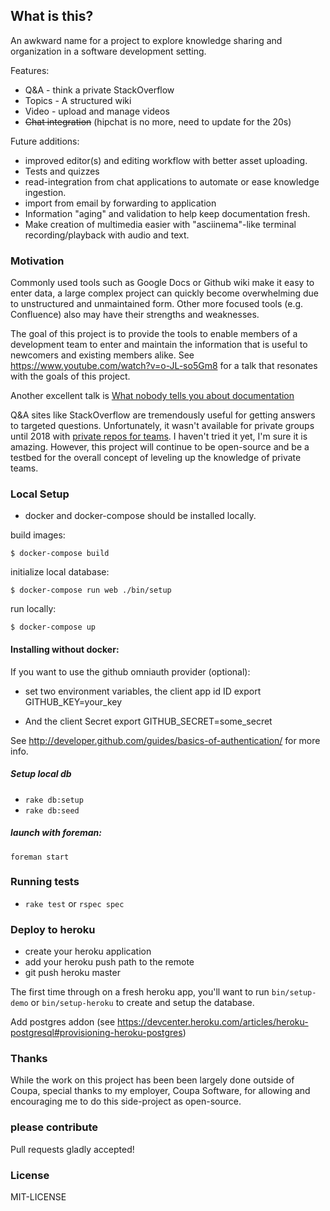 
## What is this?

An awkward name for a project to explore knowledge sharing and organization in a software development setting.

Features:
  * Q&A - think a private StackOverflow
  * Topics - A structured wiki
  * Video - upload and manage videos
  * <strike>Chat integration</strike> (hipchat is no more, need to update for the 20s)

Future additions:
  * improved editor(s) and editing workflow with better asset uploading.
  * Tests and quizzes
  * read-integration from chat applications to automate or ease knowledge ingestion.
  * import from email by forwarding to application
  * Information "aging" and validation to help keep documentation fresh.
  * Make creation of multimedia easier with "asciinema"-like terminal recording/playback
    with audio and text.

### Motivation

Commonly used tools such as Google Docs or Github wiki make it easy to enter data, a large complex project can quickly become overwhelming due to unstructured and unmaintained form.  Other more focused tools (e.g. Confluence) also may have their strengths and weaknesses.

The goal of this project is to provide the tools to enable members of a development team to enter and maintain the information that is useful to newcomers and existing members alike.  See https://www.youtube.com/watch?v=o-JL-so5Gm8 for a talk that resonates with the goals of this project.

Another excellent talk is [What nobody tells you about documentation](https://www.youtube.com/watch?v=t4vKPhjcMZg)

Q&A sites like StackOverflow are tremendously useful for getting answers to targeted questions. Unfortunately, it wasn't available for private groups until 2018 with [private repos for teams](https://stackoverflow.com/teams).  I haven't tried it yet, I'm sure it is amazing.  However, this project will continue to be open-source and be a testbed for the overall concept of leveling up the knowledge of private teams.

### Local Setup

* docker and docker-compose should be installed locally.

build images:
```
$ docker-compose build
```

initialize local database:
```
$ docker-compose run web ./bin/setup
```

run locally:
```
$ docker-compose up
```

#### Installing without docker:

If you want to use the github omniauth provider (optional):
* set two environment variables, the client app id ID
export GITHUB_KEY=your_key

* And the client Secret
export GITHUB_SECRET=some_secret

See http://developer.github.com/guides/basics-of-authentication/ for more info.

##### Setup local db
* `rake db:setup`
* `rake db:seed`

##### launch with foreman:
`foreman start`


### Running tests
* `rake test` or `rspec spec`

### Deploy to heroku

* create your heroku application
* add your heroku push path to the remote
* git push heroku master

The first time through on a fresh heroku app, you'll want to run `bin/setup-demo` or `bin/setup-heroku` to create and setup the database.

Add postgres addon (see https://devcenter.heroku.com/articles/heroku-postgresql#provisioning-heroku-postgres)


### Thanks
While the work on this project has been been largely done outside of Coupa, special thanks to my employer,
Coupa Software, for allowing and encouraging me to do this side-project as open-source.


### please contribute
Pull requests gladly accepted!

### License

MIT-LICENSE
